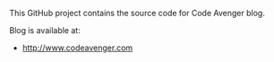This GitHub project contains the source code for Code Avenger blog.

Blog is available at:

* http://www.codeavenger.com

